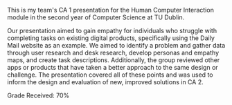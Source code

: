 This is my team's CA 1 presentation for the Human Computer Interaction module in the second year of Computer Science at TU Dublin.

Our presentation aimed to gain empathy for individuals who struggle with completing tasks on existing digital products, specifically using the Daily Mail website as an example. We aimed to identify a problem and gather data through user research and desk research, develop personas and empathy maps, and create task descriptions. Additionally, the group reviewed other apps or products that have taken a better approach to the same design or challenge. The presentation covered all of these points and was used to inform the design and evaluation of new, improved solutions in CA 2.

Grade Received: 70%
